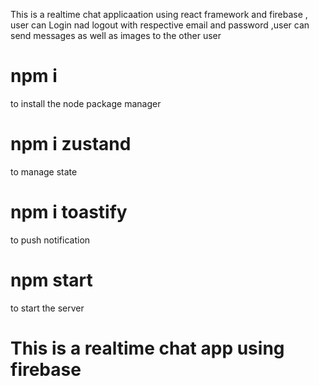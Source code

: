 This is a realtime chat applicaation using react framework and firebase , user can Login nad logout with respective email and password ,user can send messages as well as images to the other user 
# npm i
to install the node package manager

# npm i zustand
to manage state		
 # npm i toastify
to push notification 
 # npm start
 to start the server

# This is a realtime chat app using firebase 

